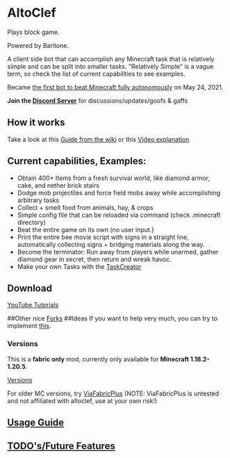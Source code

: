 # AltoClef

Plays block game.

Powered by Baritone.

A client side bot that can accomplish any Minecraft task that is relatively simple and can be split into smaller
tasks. "Relatively Simple" is a vague term, so check the list of current capabilities to see examples.

Became [the first bot to beat Minecraft fully autonomously](https://youtu.be/baAa6s8tahA) on May 24, 2021.

**Join the [Discord Server](https://discord.gg/JdFP4Kqdqc)** for discussions/updates/goofs & gaffs

## How it works

Take a look at this [Guide from the wiki](https://github.com/gaucho-matrero/altoclef/wiki/1:-Documentation:-Big-Picture)
or this [Video explanation](https://youtu.be/q5OmcinQ2ck?t=387)

## Current capabilities, Examples:

- Obtain 400+ Items from a fresh survival world, like diamond armor, cake, and nether brick stairs
- Dodge mob projectiles and force field mobs away while accomplishing arbitrary tasks
- Collect + smelt food from animals, hay, & crops
- Simple config file that can be reloaded via command (check .minecraft directory)
- Beat the entire game on its own (no user input.)
- Print the entire bee movie script with signs in a straight line, automatically collecting signs + bridging materials
  along the way.
- Become the terminator: Run away from players while unarmed, gather diamond gear in secret, then return and wreak
  havoc.
- Make your own Tasks with the [TaskCreator](https://github.com/gaucho-matrero/Altoclef-TaskCreator)

## Download

[YouTube Tutorials](https://youtu.be/1rlzjRCZVTw?si=txCAZ7GGiDg55nkz)


##Other nice [Forks](https://github.com/MarvionKirito/altoclef/forks?include=active&page=1&period=&sort_by=stargazer_counts)
##Ideas
If you want to help very much, you can try to implement [this](https://github.com/MiranCZ/Tungsten).


### Versions

This is a **fabric only** mod, currently only available for **Minecraft 1.18.2-1.20.5**.

[Versions](https://squ1d.dev/altoclef-versions)

For older MC versions, try [ViaFabricPlus](https://modrinth.com/mod/viafabricplus) (NOTE: ViaFabricPlus
is untested and not affiliated with altoclef, use at your own risk!)

## [Usage Guide](usage.md)

## [TODO's/Future Features](todos.md)
